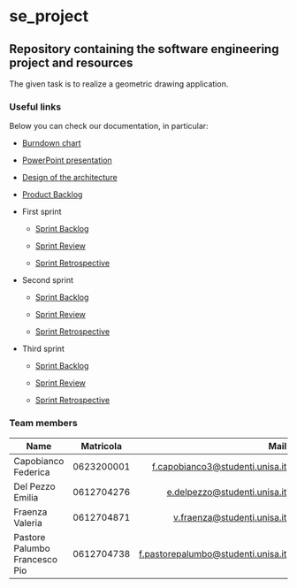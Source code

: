 # se_project
## Repository containing the software engineering project and resources

The given task is to realize a geometric drawing application.

### Useful links


Below you can check our documentation, in particular:

* [Burndown chart](https://unisalerno-my.sharepoint.com/:x:/g/personal/e_delpezzo_studenti_unisa_it/EasKX3Cd21JAqT2CDVHDq9gBq4KEimjQmMADs1MGBVbiLQ?e=2luJnj)

* [PowerPoint presentation](https://www.canva.com/design/DAFSNzrpr2I/GFVojLnUZb_2BVpKAOjdhg/edit?utm_content=DAFSNzrpr2I&utm_campaign=designshare&utm_medium=link2&utm_source=sharebutton)

* [Design of the architecture](https://unisalerno-my.sharepoint.com/:w:/g/personal/f_pastorepalumbo_studenti_unisa_it/EWAyS3HCib5Kvemxl1PEV9wBoJxS9kPa1sQcf4BrEly2lg?e=GiAVxd)

* [Product Backlog](https://unisalerno-my.sharepoint.com/:x:/g/personal/f_pastorepalumbo_studenti_unisa_it/EQfgEhzQ0RJEsK45KyKajq0Bn4kl0isU5TcEatUb3XHl3g?e=ix1xTv)

* First sprint

    * [Sprint Backlog](https://unisalerno-my.sharepoint.com/:x:/g/personal/f_pastorepalumbo_studenti_unisa_it/ESmcFHM4kD1AvBBIhpwRPSMB-63uh9k1obcnjnS_y1NHeg?e=Pc85P7)

    * [Sprint Review](https://unisalerno-my.sharepoint.com/:w:/g/personal/f_pastorepalumbo_studenti_unisa_it/EaHwK4-oa4ZCgixW8vzvB1oBHtES5WEYU5cLV-W8d6RGnw?e=GOVNFk)

    * [Sprint Retrospective](https://unisalerno-my.sharepoint.com/:w:/g/personal/f_pastorepalumbo_studenti_unisa_it/EemCe7p-RJZDrHAYp1PsBmABoFHo2C7Vkc6X3WARYPoVoQ?e=7vwC4A)

* Second sprint

    * [Sprint Backlog](https://unisalerno-my.sharepoint.com/:x:/g/personal/e_delpezzo_studenti_unisa_it/Ee4dgBR3mOtNoKHUuNQwYvEB5y63Oqt_HkIITklnTxFyVA?e=C09RF9)

    * [Sprint Review](https://unisalerno-my.sharepoint.com/:w:/g/personal/e_delpezzo_studenti_unisa_it/EcFPhK2F-VNErGc-1utfd2MBo2hkzaE5lR9nC_0JUHmPqw?e=VUYKeL)

    * [Sprint Retrospective](https://unisalerno-my.sharepoint.com/:w:/g/personal/e_delpezzo_studenti_unisa_it/ERMwL6QgY5dMrZnu1O0Her8Bh2xHrzo-GU6sWW9aBBWMOw?e=heiGYU)

* Third sprint

    * [Sprint Backlog](https://unisalerno-my.sharepoint.com/:x:/g/personal/e_delpezzo_studenti_unisa_it/EeSRKM12YkJFmzeoVF-hzqcBdVyo9QkXwHmCXX3nBA2xSA?e=5usvLX)

    * [Sprint Review](https://unisalerno-my.sharepoint.com/:w:/g/personal/e_delpezzo_studenti_unisa_it/EVwHwDE7oWVEtfIheZocFtoBNZ4PsBAMkKI1FWj1XoglQw?e=euMkTt)

    * [Sprint Retrospective](https://unisalerno-my.sharepoint.com/:w:/g/personal/e_delpezzo_studenti_unisa_it/EbSY7uIE1xVMhwn4gQzix64B7b5o2ILSISC1PVb1CTdVQw?e=1pgCcF)

### Team members

| Name       | Matricola       | Mail  |
| ------------- |:-------------:| -----:|
| Capobianco Federica   | 0623200001 | f.capobianco3@studenti.unisa.it |
| Del Pezzo Emilia     | 0612704276    |  e.delpezzo@studenti.unisa.it |
| Fraenza Valeria |   0612704871   |    v.fraenza@studenti.unisa.it |
| Pastore Palumbo Francesco Pio | 0612704738      |    f.pastorepalumbo@studenti.unisa.it |
